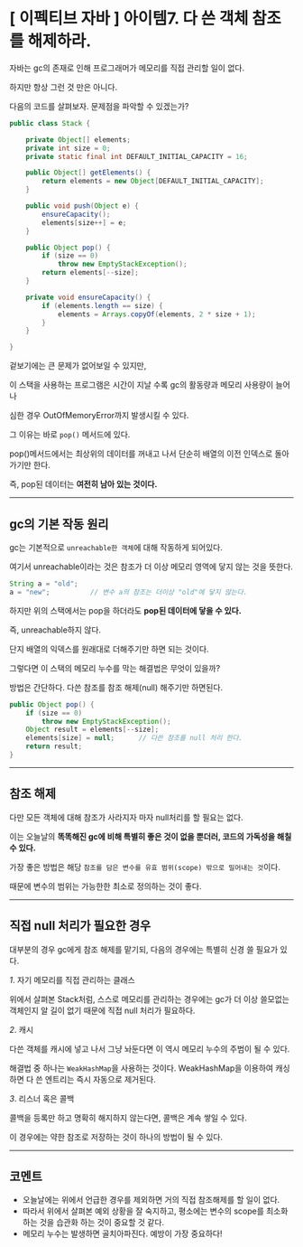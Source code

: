 # [ 이펙티브 자바 ] 아이템7. 다 쓴 객체 참조를 해제하라.

자바는 gc의 존재로 인해 프로그래머가 메모리를 직접 관리할 일이 없다.

하지만 항상 그런 것 만은 아니다.

다음의 코드를 살펴보자. 문제점을 파악할 수 있겠는가?

```java
public class Stack {

    private Object[] elements;
    private int size = 0;
    private static final int DEFAULT_INITIAL_CAPACITY = 16;

    public Object[] getElements() {
        return elements = new Object[DEFAULT_INITIAL_CAPACITY];
    }

    public void push(Object e) {
        ensureCapacity();
        elements[size++] = e;
    }

    public Object pop() {
        if (size == 0)
            throw new EmptyStackException();
        return elements[--size];
    }

    private void ensureCapacity() {
        if (elements.length == size) {
            elements = Arrays.copyOf(elements, 2 * size + 1);
        }
    }

}
```

겉보기에는 큰 문제가 없어보일 수 있지만,

이 스택을 사용하는 프로그램은 시간이 지날 수록 gc의 활동량과 메모리 사용량이 늘어나 

심한 경우 OutOfMemoryError까지 발생시킬 수 있다. 

그 이유는 바로 `pop()` 메서드에 있다.
 
pop()메서드에서는 최상위의 데이터를 꺼내고 나서 단순히 배열의 이전 인덱스로 돌아가기만 한다.

즉, pop된 데이터는 **여전히 남아 있는 것이다.**

---

## gc의 기본 작동 원리

gc는 기본적으로 `unreachable한 객체`에 대해 작동하게 되어있다.

여기서 unreachable이라는 것은 참조가 더 이상 메모리 영역에 닿지 않는 것을 뜻한다.

```java
String a = "old";
a = "new";          // 변수 a의 참조는 더이상 "old"에 닿지 않는다.
```

하지만 위의 스택에서는 pop을 하더라도 **pop된 데이터에 닿을 수 있다.**

즉, unreachable하지 않다.

단지 배열의 익덱스를 원래대로 더해주기만 하면 되는 것이다.

그렇다면 이 스택의 메모리 누수를 막는 해결법은 무엇이 있을까? 

방법은 간단하다. 다쓴 참조를 참조 해제(null) 해주기만 하면된다.
```java
public Object pop() {
    if (size == 0)
        throw new EmptyStackException();
    Object result = elements[--size];
    elements[size] = null;      // 다쓴 참조를 null 처리 한다.
    return result;
}
```

---

## 참조 해제

다만 모든 객체에 대해 참조가 사라지자 마자 null처리를 할 필요는 없다.

이는 오늘날의 **똑똑해진 gc에 비해 특별히 좋은 것이 없을 뿐더러, 코드의 가독성을 해칠 수 있다.**

가장 좋은 방법은 해당 `참조를 담은 변수를 유효 범위(scope) 밖으로 밀어내는 것`이다.

때문에 변수의 범위는 가능한한 최소로 정의하는 것이 좋다.

---

## 직접 null 처리가 필요한 경우

대부분의 경우 gc에게 참조 해제를 맡기되, 다음의 경우에는 특별히 신경 쓸 필요가 있다.

*1*. 자기 메모리를 직접 관리하는 클래스

위에서 살펴본 Stack처럼, 스스로 메모리를 관리하는 경우에는 gc가 더 이상 쓸모없는 객체인지 알 길이 없기 때문에 직접 null 처리가 필요하다.

*2*. 캐시

다쓴 객체를 캐시에 넣고 나서 그냥 놔둔다면 이 역시 메모리 누수의 주범이 될 수 있다.

해결법 중 하나는 `WeakHashMap`을 사용하는 것이다. WeakHashMap을 이용하여 캐싱하면 다 쓴 엔트리는 즉시 자동으로 제거된다.

*3*. 리스너 혹은 콜백

콜백을 등록만 하고 명확히 해지하지 않는다면, 콜백은 계속 쌓일 수 있다. 

이 경우에는 약한 참조로 저장하는 것이 하나의 방법이 될 수 있다.

---

## 코멘트

* 오늘날에는 위에서 언급한 경우를 제외하면 거의 직접 참조해제를 할 일이 없다.
* 따라서 위에서 살펴본 예외 상황을 잘 숙지하고, 평소에는 변수의 scope를 최소화 하는 것을 습관화 하는 것이 중요할 것 같다.
* 메모리 누수는 발생하면 골치아파진다. 예방이 가장 중요하다!


